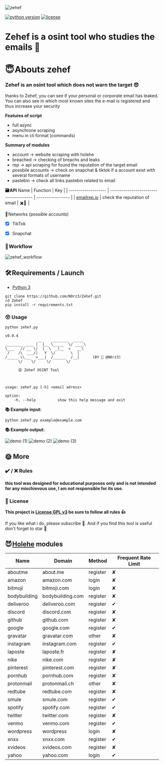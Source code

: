 ![zehef](https://github.com/N0rz3/N0rz3/assets/123885505/461b9b47-a28b-4f52-891f-1c42ef2d92ac)

[![python version](https://img.shields.io/badge/Python-3.10%2B-brightgreen)](https://www.python.org/downloads/)
[![license](https://img.shields.io/badge/License-GNU-blue.svg)](https://www.gnu.org/licenses/gpl-3.0.fr.html)


# **Zehef is a osint tool who studies the emails 📩**


# **😇 Abouts zehef**
### Zehef is an osint tool which does not warn the target 😎

thanks to Zehef, you can see if your personal or corporate email has leaked. You can also see in which most known sites the e-mail is registered and thus increase your security

**Features of script**
 - full async
 - asynchrone scraping 
 - menu in cli format (commands)


**Summary of modules**
 - account -> website scraping with holehe
 - breached -> checking of breachs and leaks 
 - rep -> api scraping for found the reputation of the target email
 - possbile accounts -> check on snapchat & tiktok if a account exist with several formats of username
 - pastebin -> check all links pastebin related to email


**🗃️ API**
 Name                 | Function                                | Key          |
| ------------------- | --------------------------------------  | ----------------- |
| [emailrep.io](https://emailrep.io/)             | check the reputation of email                                |    ✖️🔑         |



📒 Networks (possible accounts)
- [x] TikTok
- [x] Snapchat


### **💼 Workflow**


![zehef_workflow](https://github.com/N0rz3/Zehef/assets/123885505/a543eda6-3a16-490f-9d3b-939a756713ca)







## **🛠️ Requirements / Launch**

- [Python 3](https://www.python.org/downloads/)

```
git clone https://github.com/N0rz3/Zehef.git
cd Zehef
pip install -r requirements.txt
```


### **😲 Usage**
```python zehef.py```
```
v0.0.4
               __    ________  _____ 
________ ____ |  |__ \_____  \/ ____\
\___   // __ \|  |  \  _(__  <   __\ 
 /    /\  ___/|   Y  \/       \  |   
/_____ \\___  >___|  /______  /__|      (BY 🦊 @N0rz3) 
      \/    \/     \/       \/       

      😡 Zehef OSINT Tool



usage: zehef.py [-h] <email adress>

option:
    -h, --help          show this help message and exit
```


**📚 Example input:**

```python zehef.py example@example.com```

**📚 Example output:**

![demo (1)](https://github.com/N0rz3/Zehef/assets/123885505/b275e7a1-659b-4463-9f30-f56c28959b5a)
![demo (2)](https://github.com/N0rz3/Zehef/assets/123885505/54b0b6a8-07cf-4cd2-9a49-ad1598b05dc4)
![demo (3)](https://github.com/N0rz3/Zehef/assets/123885505/56f88231-cd88-4fdf-acde-f376fae8c11f)





## **🌞 More**


### **✔️ / ❌ Rules**

**this tool was designed for educational purposes only and is not intended for any mischievous use, I am not responsible for its use.**


### **📜 License**

**This project is [License GPL v3](https://www.gnu.org/licenses/gpl-3.0.fr.html) be sure to follow all rules 👍**

If you like what i do, please subscribe 💖. And if you find this tool is useful don't forget to star 🌟



## **😈 [Holehe](https://github.com/megadose/holehe) modules**
| Name                | Domain                                 | Method            | Frequent Rate Limit |
| ------------------- | -------------------------------------- | ----------------- | ------------------- |
| aboutme             | about.me                               | register          | ✘               |
| amazon              | amazon.com                             | login             | ✘               |
| bitmoji             | bitmoji.com                            | login             | ✘               |
| bodybuilding        | bodybuilding.com                       | register          | ✘               |
| deliveroo           | deliveroo.com                          | register          | ✔               |
| discord             | discord.com                            | register          | ✘               |
| github              | github.com                             | register          | ✘               |
| google              | google.com                             | register          | ✔               |
| gravatar            | gravatar.com                           | other             | ✘               |
| instagram           | instagram.com                          | register          | ✔               |
| laposte             | laposte.fr                             | register          | ✘               |
| nike                | nike.com                               | register          | ✘               |
| pinterest           | pinterest.com                          | register          | ✘               |
| pornhub             | pornhub.com                            | register          | ✘               |
| protonmail          | protonmail.ch                          | other             | ✘               |
| redtube             | redtube.com                            | register          | ✘               |
| smule               | smule.com                              | register          | ✔               |
| spotify             | spotify.com                            | register          | ✔               |
| twitter             | twitter.com                            | register          | ✘               |
| venmo               | venmo.com                              | register          | ✔               |
| wordpress           | wordpress                              | login             | ✘               |
| xnxx                | xnxx.com                               | register          | ✔               |
| xvideos             | xvideos.com                            | register          | ✘               |
| yahoo               | yahoo.com                              | login             | ✔               |
